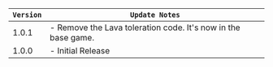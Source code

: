 | `Version` | `Update Notes`                                                |
|-----------|---------------------------------------------------------------|
| 1.0.1     | - Remove the Lava toleration code. It's now in the base game. |
| 1.0.0     | - Initial Release                                             |